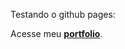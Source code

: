 Testando o github pages:

Acesse meu [**portfolio**](https://franciscocharles.github.io/portfolio/).